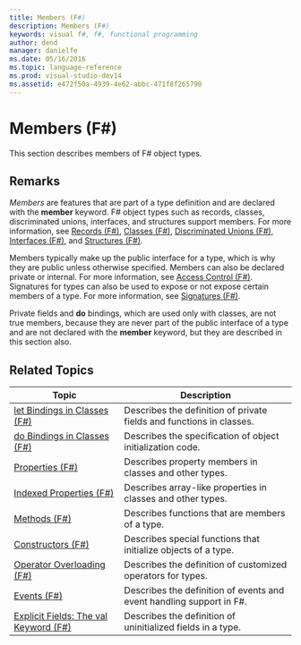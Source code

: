 ```yaml
---
title: Members (F#)
description: Members (F#)
keywords: visual f#, f#, functional programming
author: dend
manager: danielfe
ms.date: 05/16/2016
ms.topic: language-reference
ms.prod: visual-studio-dev14
ms.assetid: e472f50a-4939-4e62-abbc-471f8f265790 
---
```


# Members (F#)

This section describes members of F# object types.


## Remarks
*Members* are features that are part of a type definition and are declared with the **member** keyword. F# object types such as records, classes, discriminated unions, interfaces, and structures support members. For more information, see [Records &#40;F&#35;&#41;](Records-%5BFSharp%5D.md), [Classes &#40;F&#35;&#41;](Classes-%5BFSharp%5D.md), [Discriminated Unions &#40;F&#35;&#41;](Discriminated-Unions-%5BFSharp%5D.md), [Interfaces &#40;F&#35;&#41;](Interfaces-%5BFSharp%5D.md), and [Structures &#40;F&#35;&#41;](Structures-%5BFSharp%5D.md).

Members typically make up the public interface for a type, which is why they are public unless otherwise specified. Members can also be declared private or internal. For more information, see [Access Control &#40;F&#35;&#41;](Access-Control-%5BFSharp%5D.md). Signatures for types can also be used to expose or not expose certain members of a type. For more information, see [Signatures &#40;F&#35;&#41;](Signatures-%5BFSharp%5D.md).

Private fields and **do** bindings, which are used only with classes, are not true members, because they are never part of the public interface of a type and are not declared with the **member** keyword, but they are described in this section also.


## Related Topics


|Topic|Description|
|-----|-----------|
|[let Bindings in Classes &#40;F&#35;&#41;](let-Bindings-in-Classes-%5BFSharp%5D.md)|Describes the definition of private fields and functions in classes.|
|[do Bindings in Classes &#40;F&#35;&#41;](do-Bindings-in-Classes-%5BFSharp%5D.md)|Describes the specification of object initialization code.|
|[Properties &#40;F&#35;&#41;](Properties-%5BFSharp%5D.md)|Describes property members in classes and other types.|
|[Indexed Properties &#40;F&#35;&#41;](Indexed-Properties-%5BFSharp%5D.md)|Describes array-like properties in classes and other types.|
|[Methods &#40;F&#35;&#41;](Methods-%5BFSharp%5D.md)|Describes functions that are members of a type.|
|[Constructors &#40;F&#35;&#41;](Constructors-%5BFSharp%5D.md)|Describes special functions that initialize objects of a type.|
|[Operator Overloading &#40;F&#35;&#41;](Operator-Overloading-%5BFSharp%5D.md)|Describes the definition of customized operators for types.|
|[Events &#40;F&#35;&#41;](Events-%5BFSharp%5D.md)|Describes the definition of events and event handling support in F#.|
|[Explicit Fields: The val Keyword &#40;F&#35;&#41;](Explicit-Fields-The-val-Keyword-%5BFSharp%5D.md)|Describes the definition of uninitialized fields in a type.|
